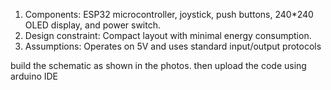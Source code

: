 1. Components: ESP32 microcontroller, joystick, push buttons, 240*240 OLED display, and power switch.
2. Design constraint: Compact layout with minimal energy consumption.
3. Assumptions: Operates on 5V and uses standard input/output protocols

build the schematic as shown in the photos. then upload the code using arduino IDE
